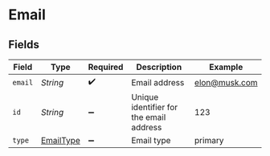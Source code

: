 # Email


## Fields

| Field                                         | Type                                          | Required                                      | Description                                   | Example                                       |
| --------------------------------------------- | --------------------------------------------- | --------------------------------------------- | --------------------------------------------- | --------------------------------------------- |
| `email`                                       | *String*                                      | :heavy_check_mark:                            | Email address                                 | elon@musk.com                                 |
| `id`                                          | *String*                                      | :heavy_minus_sign:                            | Unique identifier for the email address       | 123                                           |
| `type`                                        | [EmailType](../../models/shared/EmailType.md) | :heavy_minus_sign:                            | Email type                                    | primary                                       |